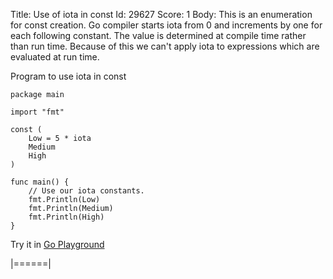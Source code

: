 Title: Use of iota in const
Id: 29627
Score: 1
Body:
This is an enumeration for const creation. Go compiler starts iota from 0 and increments by one for each following constant.  The value is determined at compile time rather than run time. Because of this we can't apply iota to expressions which are evaluated at run time. 

Program to use iota in const

    package main
    
    import "fmt"
    
    const (
        Low = 5 * iota
        Medium
        High
    )
    
    func main() {
        // Use our iota constants.
        fmt.Println(Low)
        fmt.Println(Medium)
        fmt.Println(High)
    }

Try it in [Go Playground][1]


  [1]: https://play.golang.org/p/jyJEzyZSi6
|======|
